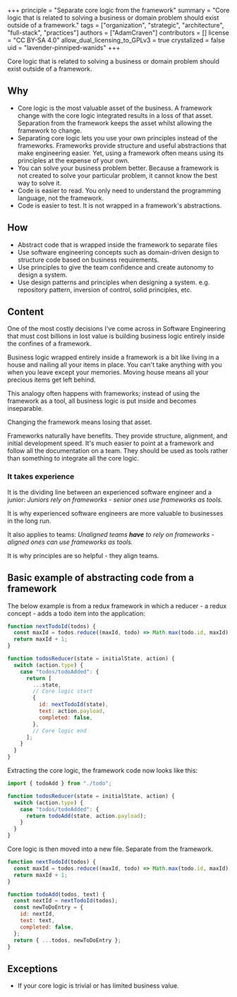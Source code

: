 +++
principle = "Separate core logic from the framework"
summary = "Core logic that is related to solving a business or domain problem should exist outside of a framework."
tags = ["organization", "strategic", "architecture", "full-stack", "practices"]
authors = ["AdamCraven"]
contributors = []
license = "CC BY-SA 4.0"
allow_dual_licensing_to_GPLv3 = true
crystalized = false
uid = "lavender-pinniped-wanids"
+++

Core logic that is related to solving a business or domain problem should exist outside of a framework.

## Why

- Core logic is the most valuable asset of the business. A framework change with the core logic integrated results in a loss of that asset. Separation from the framework keeps the asset whilst allowing the framework to change.
- Separating core logic lets you use your own principles instead of the frameworks. Frameworks provide structure and useful abstractions that make engineering easier. Yet, using a framework often means using its principles at the expense of your own.
- You can solve your business problem better. Because a framework is not created to solve your particular problem, it cannot know the best way to solve it.
- Code is easier to read. You only need to understand the programming language, not the framework.
- Code is easier to test. It is not wrapped in a framework's abstractions.
## How

* Abstract code that is wrapped inside the framework to separate files
* Use software engineering concepts such as domain-driven design to structure code based on business requirements.
* Use principles to give the team confidence and create autonomy to design a system.
* Use design patterns and principles when designing a system. e.g. repository pattern, inversion of control, solid principles, etc.

## Content

One of the most costly decisions I've come across in Software Engineering that must cost billions in lost value is building business logic entirely inside the confines of a framework.

Business logic wrapped entirely inside a framework is a bit like living in a house and nailing all your items in place. You can't take anything with you when you leave except your memories. Moving house means all your precious items get left behind.

This analogy often happens with frameworks; instead of using the framework as a tool, all business logic is put inside and becomes inseparable.

Changing the framework means losing that asset.

Frameworks naturally have benefits. They provide structure, alignment, and initial development speed. It's much easier to point at a framework and follow all the documentation on a team. They should be used as tools rather than something to integrate all the core logic.

### It takes experience

It is the dividing line between an experienced software engineer and a junior: *Juniors rely on frameworks - senior ones use frameworks as tools.*

It is why experienced software engineers are more valuable to businesses in the long run.

It also applies to teams: *Unaligned teams **have** to rely on frameworks - aligned ones can use frameworks as tools.*

It is why principles are so helpful - they align teams.

## Basic example of abstracting code from a framework

The below example is from a redux framework in which a reducer - a redux concept - adds a todo item into the application:

```js
function nextTodoId(todos) {
  const maxId = todos.reduce((maxId, todo) => Math.max(todo.id, maxId), -1);
  return maxId + 1;
}

function todosReducer(state = initialState, action) {
  switch (action.type) {
    case "todos/todoAdded": {
      return [
        ...state,
        // Core logic start
        {
          id: nextTodoId(state),
          text: action.payload,
          completed: false,
        },
        // Core logic end
      ];
    }
  }
}
```

Extracting the core logic, the framework code now looks like this:

```js
import { todoAdd } from "./todo";

function todosReducer(state = initialState, action) {
  switch (action.type) {
    case "todos/todoAdded": {
      return todoAdd(state, action.payload);
    }
  }
}
```

Core logic is then moved into a new file. Separate from the framework.

```js
function nextTodoId(todos) {
  const maxId = todos.reduce((maxId, todo) => Math.max(todo.id, maxId), -1);
  return maxId + 1;
}

function todoAdd(todos, text) {
  const nextId = nextTodoId(todos);
  const newToDoEntry = {
    id: nextId,
    text: text,
    completed: false,
  };
  return { ...todos, newToDoEntry };
}
```

## Exceptions

- If your core logic is trivial or has limited business value.
